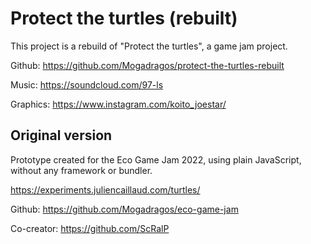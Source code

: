 # Protect the turtles (rebuilt)

This project is a rebuild of "Protect the turtles", a game jam project.

Github: https://github.com/Mogadragos/protect-the-turtles-rebuilt

Music: https://soundcloud.com/97-ls

Graphics: https://www.instagram.com/koito_joestar/

## Original version

Prototype created for the Eco Game Jam 2022, using plain JavaScript, without any framework or bundler.

https://experiments.juliencaillaud.com/turtles/

Github: https://github.com/Mogadragos/eco-game-jam

Co-creator: https://github.com/ScRalP
